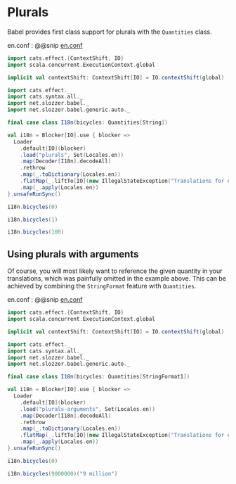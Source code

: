 # Plurals

Babel provides first class support for plurals with the `Quantities` class.

en.conf
: @@snip [en.conf](/modules/documentation/resources/plurals/en.conf)

```scala mdoc:invisible
import cats.effect.{ContextShift, IO}
import scala.concurrent.ExecutionContext.global

implicit val contextShift: ContextShift[IO] = IO.contextShift(global)
```

```scala mdoc
import cats.effect._
import cats.syntax.all._
import net.slozzer.babel._
import net.slozzer.babel.generic.auto._

final case class I18n(bicycles: Quantities[String])

val i18n = Blocker[IO].use { blocker =>
  Loader
    .default[IO](blocker)
    .load("plurals", Set(Locales.en))
    .map(Decoder[I18n].decodeAll)
    .rethrow
    .map(_.toDictionary(Locales.en))
    .flatMap(_.liftTo[IO](new IllegalStateException("Translations for en missing")))
    .map(_.apply(Locales.en))
}.unsafeRunSync()
```

```scala mdoc
i18n.bicycles(0)
```

```scala mdoc
i18n.bicycles(1)
```

```scala mdoc
i18n.bicycles(100)
```

## Using plurals with arguments

Of course, you will most likely want to reference the given quantity in your translations, which was painfully omitted in the example above. This can be achieved by combining the `StringFormat` feature with `Quantities`.

en.conf
: @@snip [en.conf](/modules/documentation/resources/plurals-arguments/en.conf)

```scala mdoc:invisible:reset
import cats.effect.{ContextShift, IO}
import scala.concurrent.ExecutionContext.global

implicit val contextShift: ContextShift[IO] = IO.contextShift(global)
```

```scala mdoc
import cats.effect._
import cats.syntax.all._
import net.slozzer.babel._
import net.slozzer.babel.generic.auto._

final case class I18n(bicycles: Quantities[StringFormat1])

val i18n = Blocker[IO].use { blocker =>
  Loader
    .default[IO](blocker)
    .load("plurals-arguments", Set(Locales.en))
    .map(Decoder[I18n].decodeAll)
    .rethrow
    .map(_.toDictionary(Locales.en))
    .flatMap(_.liftTo[IO](new IllegalStateException("Translations for en missing")))
    .map(_.apply(Locales.en))
}.unsafeRunSync()
```

```scala mdoc
i18n.bicycles(0)
```

```scala mdoc
i18n.bicycles(9000000)("9 million")
```